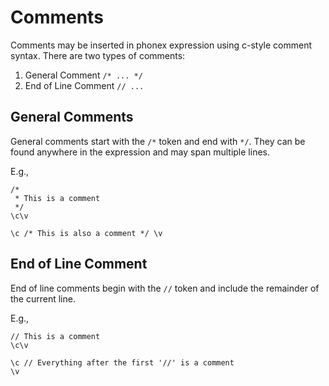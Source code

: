 # Comments

Comments may be inserted in phonex expression using c-style comment syntax. There are two types of comments:

 1. General Comment ```/* ... */```
 2. End of Line Comment ```// ...```

## General Comments

General comments start with the ```/*``` token and end with ```*/```.  They can be found anywhere in the expression and may span multiple lines.

E.g.,

```
/*
 * This is a comment
 */
\c\v 
```

```
\c /* This is also a comment */ \v
```

## End of Line Comment

End of line comments begin with the ```//``` token and include the remainder of the current line.

E.g.,

```
// This is a comment
\c\v
```

```
\c // Everything after the first '//' is a comment
\v
```
